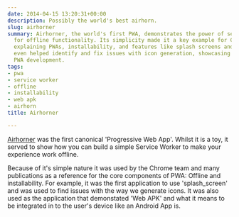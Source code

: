 ```yaml
---
date: 2014-04-15 13:20:31+00:00
description: Possibly the world's best airhorn.
slug: airhorner
summary: Airhorner, the world's first PWA, demonstrates the power of service workers
  for offline functionality. Its simplicity made it a key example for Chrome and publications
  explaining PWAs, installability, and features like splash screens and Web APKs.  It
  even helped identify and fix issues with icon generation, showcasing its role in
  PWA development.
tags:
- pwa
- service worker
- offline
- installability
- web apk
- airhorn
title: Airhorner

---
```


[Airhorner](https://airhorner.com/) was the first canonical 'Progressive Web
App'. Whilst it is a toy, it served to show how you can build a simple Service
Worker to make your experience work offline.

Because of it's simple nature it was used by the Chrome team and many
publications as a reference for the core components of PWA: Offline and
installability. For example, it was the first application to use 'splash_screen'
and was used to find issues with the way we generate icons. It was also used as
the application that demonstated 'Web APK' and what it means to be integrated in
to the user's device like an Android App is.
